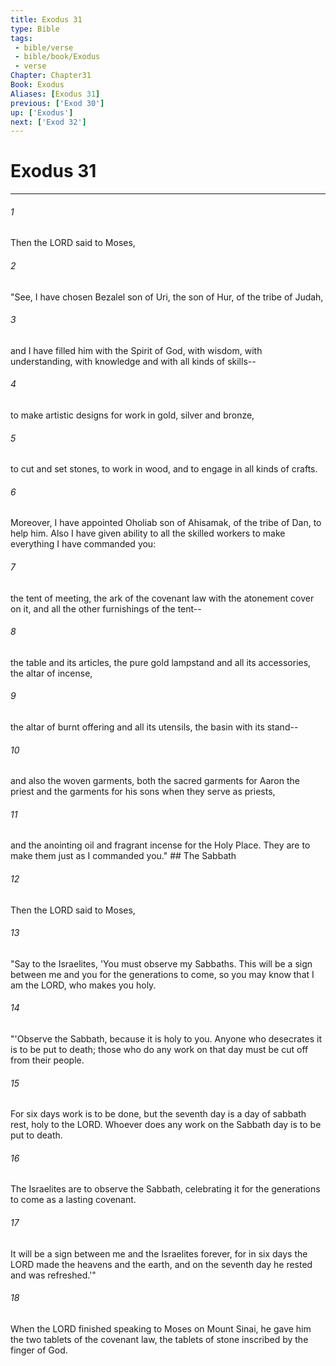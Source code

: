 ```yaml
---
title: Exodus 31
type: Bible
tags:
 - bible/verse
 - bible/book/Exodus
 - verse
Chapter: Chapter31
Book: Exodus
Aliases: [Exodus 31]
previous: ['Exod 30']
up: ['Exodus']
next: ['Exod 32']
---
```

# Exodus 31

***


###### 1 
Then the LORD said to Moses, 

###### 2 
"See, I have chosen Bezalel son of Uri, the son of Hur, of the tribe of Judah, 

###### 3 
and I have filled him with the Spirit of God, with wisdom, with understanding, with knowledge and with all kinds of skills-- 

###### 4 
to make artistic designs for work in gold, silver and bronze, 

###### 5 
to cut and set stones, to work in wood, and to engage in all kinds of crafts. 

###### 6 
Moreover, I have appointed Oholiab son of Ahisamak, of the tribe of Dan, to help him. Also I have given ability to all the skilled workers to make everything I have commanded you: 

###### 7 
the tent of meeting, the ark of the covenant law with the atonement cover on it, and all the other furnishings of the tent-- 

###### 8 
the table and its articles, the pure gold lampstand and all its accessories, the altar of incense, 

###### 9 
the altar of burnt offering and all its utensils, the basin with its stand-- 

###### 10 
and also the woven garments, both the sacred garments for Aaron the priest and the garments for his sons when they serve as priests, 

###### 11 
and the anointing oil and fragrant incense for the Holy Place. They are to make them just as I commanded you." ## The Sabbath 

###### 12 
Then the LORD said to Moses, 

###### 13 
"Say to the Israelites, 'You must observe my Sabbaths. This will be a sign between me and you for the generations to come, so you may know that I am the LORD, who makes you holy. 

###### 14 
"'Observe the Sabbath, because it is holy to you. Anyone who desecrates it is to be put to death; those who do any work on that day must be cut off from their people. 

###### 15 
For six days work is to be done, but the seventh day is a day of sabbath rest, holy to the LORD. Whoever does any work on the Sabbath day is to be put to death. 

###### 16 
The Israelites are to observe the Sabbath, celebrating it for the generations to come as a lasting covenant. 

###### 17 
It will be a sign between me and the Israelites forever, for in six days the LORD made the heavens and the earth, and on the seventh day he rested and was refreshed.'" 

###### 18 
When the LORD finished speaking to Moses on Mount Sinai, he gave him the two tablets of the covenant law, the tablets of stone inscribed by the finger of God. 
